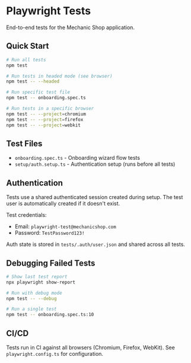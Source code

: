 # Playwright Tests

End-to-end tests for the Mechanic Shop application.

## Quick Start

```bash
# Run all tests
npm test

# Run tests in headed mode (see browser)
npm test -- --headed

# Run specific test file
npm test -- onboarding.spec.ts

# Run tests in a specific browser
npm test -- --project=chromium
npm test -- --project=firefox
npm test -- --project=webkit
```

## Test Files

- `onboarding.spec.ts` - Onboarding wizard flow tests
- `setup/auth.setup.ts` - Authentication setup (runs before all tests)

## Authentication

Tests use a shared authenticated session created during setup. The test user is automatically created if it doesn't exist.

Test credentials:
- Email: `playwright-test@mechanicshop.com`
- Password: `TestPassword123!`

Auth state is stored in `tests/.auth/user.json` and shared across all tests.

## Debugging Failed Tests

```bash
# Show last test report
npx playwright show-report

# Run with debug mode
npm test -- --debug

# Run a single test
npm test -- onboarding.spec.ts:10
```

## CI/CD

Tests run in CI against all browsers (Chromium, Firefox, WebKit). See `playwright.config.ts` for configuration.
